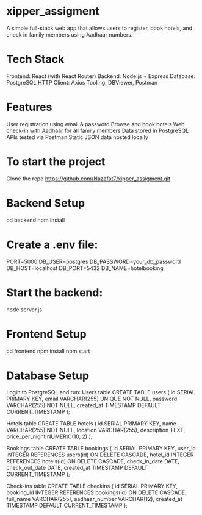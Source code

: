 # xipper_assigment
A simple full-stack web app that allows users to register, book hotels, and check in family members using Aadhaar numbers.

# Tech Stack
Frontend: React (with React Router)
Backend: Node.js + Express
Database: PostgreSQL
HTTP Client: Axios
Tooling: DBViewer, Postman

# Features
User registration using email & password
Browse and book hotels
Web check-in with Aadhaar for all family members
Data stored in PostgreSQL
APIs tested via Postman
Static JSON data hosted locally

# To start the project
Clone the repo
https://github.com/Nazafat7/xipper_assigment.git

# Backend Setup
cd backend
npm install

# Create a .env file:
PORT=5000
DB_USER=postgres
DB_PASSWORD=your_db_password
DB_HOST=localhost
DB_PORT=5432
DB_NAME=hotelbooking

# Start the backend:
node server.js

# Frontend Setup
cd frontend
npm install
npm start

# Database Setup
Login to PostgreSQL and run:
Users table
CREATE TABLE users (
    id SERIAL PRIMARY KEY,
    email VARCHAR(255) UNIQUE NOT NULL,
    password VARCHAR(255) NOT NULL,
    created_at TIMESTAMP DEFAULT CURRENT_TIMESTAMP
);

Hotels table
CREATE TABLE hotels (
    id SERIAL PRIMARY KEY,
    name VARCHAR(255) NOT NULL,
    location VARCHAR(255),
    description TEXT,
    price_per_night NUMERIC(10, 2)
);

Bookings table
CREATE TABLE bookings (
    id SERIAL PRIMARY KEY,
    user_id INTEGER REFERENCES users(id) ON DELETE CASCADE,
    hotel_id INTEGER REFERENCES hotels(id) ON DELETE CASCADE,
    check_in_date DATE,
    check_out_date DATE,
    created_at TIMESTAMP DEFAULT CURRENT_TIMESTAMP
);

Check-ins table
CREATE TABLE checkins (
    id SERIAL PRIMARY KEY,
    booking_id INTEGER REFERENCES bookings(id) ON DELETE CASCADE,
    full_name VARCHAR(255),
    aadhaar_number VARCHAR(12),
    created_at TIMESTAMP DEFAULT CURRENT_TIMESTAMP
);





